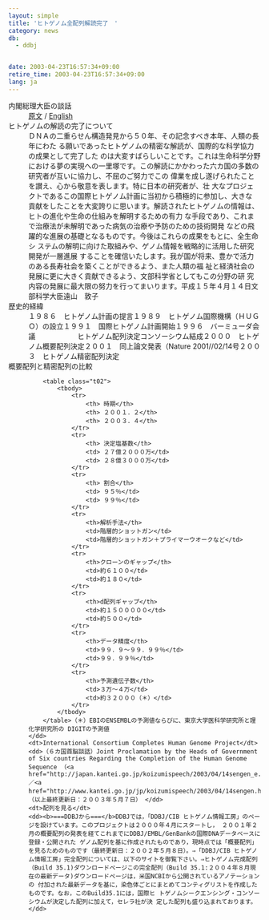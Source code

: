 ```yaml
---
layout: simple
title: 'ヒトゲノム全配列解読完了　'
category: news
db:
  - ddbj


date: 2003-04-23T16:57:34+09:00
retire_time: 2003-04-23T16:57:34+09:00
lang: ja
---
```


<html>

<dl class="number">
    <dt>内閣総理大臣の談話</dt>
    <dd><a href="http://www.kantei.go.jp/jp/koizumispeech/2003/04/14danwa.html">原文</a> / <a href="http://japan.kantei.go.jp/koizumispeech/2003/04/14danwa_e.html">English</a></dd>
    <dt>ヒトゲノムの解読の完了について</dt>
    <dd>ＤＮＡの二重らせん構造発見から５０年、その記念すべき本年、人類の長年にわた る願いであったヒトゲノムの精密な解読が、国際的な科学協力の成果として完了した のは大変すばらしいことです。これは生命科学分野における夢の実現への一里塚です。この解読にかかわった六カ国の多数の研究者が互いに協力し、不屈のご努力でこの 偉業を成し遂げられたことを讃え、心から敬意を表します。特に日本の研究者が、壮 大なプロジェクトであるこの国際ヒトゲノム計画に当初から積極的に参加し、大きな 貢献をしたことを大変誇りに思います。解読されたヒトゲノムの情報は、ヒトの進化や生命の仕組みを解明するための有力 な手段であり、これまで治療法が未解明であった病気の治療や予防のための技術開発 などの飛躍的な進展の基礎となるものです。今後はこれらの成果をもとに、全生命シ ステムの解明に向けた取組みや、ゲノム情報を戦略的に活用した研究開発が一層進展 することを確信いたします。我が国が将来、豊かで活力のある長寿社会を築くことができるよう、また人類の福 祉と経済社会の発展に更に大きく貢献できるよう、文部科学省としてもこの分野の研 究内容の発展に最大限の努力を行ってまいります。平成１５年４月１４日文部科学大臣遠山　敦子</dd>
    <dt>歴史的経緯</dt>
    <dd>１９８６　ヒトゲノム計画の提言１９８９　ヒトゲノム国際機構（ＨＵＧＯ）の設立１９９１　国際ヒトゲノム計画開始１９９６　バーミューダ会議　　　　　　ヒトゲノム配列決定コンソーシウム結成２０００　ヒトゲノム概要配列決定２００１　同上論文発表（Nature 2001//02/14号２００３　ヒトゲノム精密配列決定</dd>
    <dt>概要配列と精密配列の比較</dt>
    <dd>

        <table class="t02">
            <tbody>
                <tr>
                    <th> 時期</th>
                    <th> ２００１．２</th>
                    <th> ２００３．４</th>
                </tr>
                <tr>
                    <th> 決定塩基数</th>
                    <td> ２７億２０００万</td>
                    <td> ２８億３０００万</td>
                </tr>
                <tr>
                    <th> 割合</th>
                    <td> ９５％</td>
                    <td> ９９％</td>
                </tr>
                <tr>
                    <th>解析手法</th>
                    <td>階層的ショットガン</td>
                    <td>階層的ショットガン＋プライマーウオークなど</td>
                </tr>
                <tr>
                    <th>クローンのギャップ</th>
                    <td>約６１００</td>
                    <td>約１８０</td>
                </tr>
                <tr>
                    <th>d配列ギャップ</th>
                    <td>約１５０００００</td>
                    <td>約５００</td>
                </tr>
                <tr>
                    <th>データ精度</th>
                    <td>９９．９～９９．９９％</td>
                    <td>９９．９９％</td>
                </tr>
                <tr>
                    <th>予測遺伝子数</th>
                    <td>３万～４万</td>
                    <td>約３２０００（＊）</td>
                </tr>
            </tbody>
        </table>（＊）EBIのENSEMBLの予測値ならびに、東京大学医科学研究所と理化学研究所の DIGITの予測値
    </dd>
    <dt>International Consortium Completes Human Genome Project</dt>
    <dd>（６カ国首脳談話）Joint Proclamation by the Heads of Government of Six countries Regarding the Completion of the Human Genome Sequence （<a href="http://japan.kantei.go.jp/koizumispeech/2003/04/14sengen_e.html">English</a> ／<a href="http://www.kantei.go.jp/jp/koizumispeech/2003/04/14sengen.html">Japanese</a>）（以上最終更新日：２００３年５月７日） </dd>
    <dt>配列を見る</dt>
    <dd><b>===DDBJから===</b>DDBJでは，「DDBJ/CIB ヒトゲノム情報工房」のページを設けています。このプロジェクトは２０００年４月にスタートし， ２００１年２月の概要配列の発表を経てこれまでにDDBJ/EMBL/GenBankの国際DNAデータベースに登録・公開された ゲノム配列を基に作成されたものであり，現時点では「概要配列」を見るためのものです（最終更新日：２００２年５月８日）。⇒「DDBJ/CIB ヒトゲノム情報工房」完全配列については、以下のサイトを御覧下さい。⇒ヒトゲノム完成配列（Build 35.1)ダウンロードページこの完全配列（Build 35.1:２００４年８月現在の最新データ)ダウンロードページは，米国NCBIから公開されているアノテーションの 付加された最新データを基に，染色体ごとにまとめてコンティグリストを作成したものです。なお，このBuild35.1には，国際ヒ トゲノムシークエンシング・コンソーシウムが決定した配列に加えて，セレラ社が決 定した配列も盛り込まれております。 </dd>
</dl>
</html>
